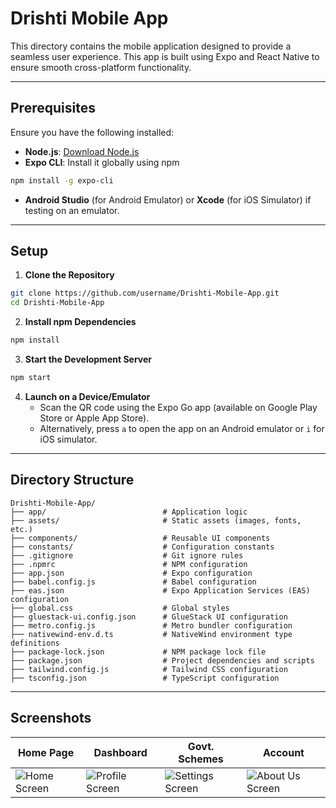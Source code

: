 # Drishti Mobile App

This directory contains the mobile application designed to provide a seamless user experience. This app is built using Expo and React Native to ensure smooth cross-platform functionality.

---

## Prerequisites
Ensure you have the following installed:
- **Node.js**: [Download Node.js](https://nodejs.org/)
- **Expo CLI**: Install it globally using npm

```bash
npm install -g expo-cli
```
- **Android Studio** (for Android Emulator) or **Xcode** (for iOS Simulator) if testing on an emulator.

---

## Setup

1. **Clone the Repository**

```bash
git clone https://github.com/username/Drishti-Mobile-App.git
cd Drishti-Mobile-App
```

2. **Install npm Dependencies**

```bash
npm install
```

3. **Start the Development Server**

```bash
npm start
```

4. **Launch on a Device/Emulator**
   - Scan the QR code using the Expo Go app (available on Google Play Store or Apple App Store).
   - Alternatively, press `a` to open the app on an Android emulator or `i` for iOS simulator.

---

## Directory Structure

```
Drishti-Mobile-App/
├── app/                          # Application logic
├── assets/                       # Static assets (images, fonts, etc.)
├── components/                   # Reusable UI components
├── constants/                    # Configuration constants
├── .gitignore                    # Git ignore rules
├── .npmrc                        # NPM configuration
├── app.json                      # Expo configuration
├── babel.config.js               # Babel configuration
├── eas.json                      # Expo Application Services (EAS) configuration
├── global.css                    # Global styles
├── gluestack-ui.config.json      # GlueStack UI configuration
├── metro.config.js               # Metro bundler configuration
├── nativewind-env.d.ts           # NativeWind environment type definitions
├── package-lock.json             # NPM package lock file
├── package.json                  # Project dependencies and scripts
├── tailwind.config.js            # Tailwind CSS configuration
├── tsconfig.json                 # TypeScript configuration
```

---

## Screenshots

| Home Page                                                                 | Dashboard                                                              | Govt. Schemes                                                            | Account                                                            |
|-----------------------------------------------------------------------------|-----------------------------------------------------------------------------|-----------------------------------------------------------------------------|-----------------------------------------------------------------------------|
| ![Home Screen](https://github.com/user-attachments/assets/54fba302-4711-4099-9bc3-97e21985e1fa) | ![Profile Screen](https://github.com/user-attachments/assets/2f3cabba-b86e-4832-9e50-234c15410215) | ![Settings Screen](https://github.com/user-attachments/assets/1bfec928-dd59-43f2-9c20-1c0a4c9a98ce) | ![About Us Screen](https://github.com/user-attachments/assets/51f3ccfa-64a2-4041-98d3-a582bfbad9a8) |
